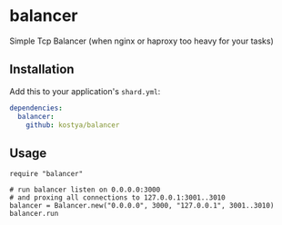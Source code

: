 # balancer

Simple Tcp Balancer (when nginx or haproxy too heavy for your tasks)

## Installation

Add this to your application's `shard.yml`:

```yaml
dependencies:
  balancer:
    github: kostya/balancer
```

## Usage

```crystal
require "balancer"

# run balancer listen on 0.0.0.0:3000
# and proxing all connections to 127.0.0.1:3001..3010
balancer = Balancer.new("0.0.0.0", 3000, "127.0.0.1", 3001..3010)
balancer.run
```
